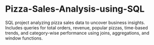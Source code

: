 # Pizza-Sales-Analysis-using-SQL
SQL project analyzing pizza sales data to uncover business insights. Includes queries for total orders, revenue, popular pizzas, time-based trends, and category-wise performance using joins, aggregations, and window functions.
